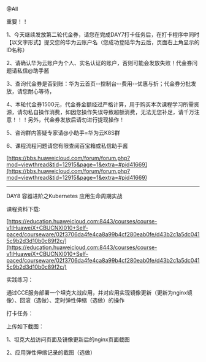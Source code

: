 @All

重要！！

1、今天继续发放第二轮代金券，请您在完成DAY7打卡任务后，在打卡程序中同时【以文字形式】提交您的华为云账户名（您成功登陆华为云后，页面右上角显示的ID名称）

2、请确认华为云账户为个人、实名认证的账户，否则可能会发放失败！代金券问题请私信@助手酱

3、查询代金券是否到账：华为云首页--控制台--费用--优惠与折；代金券分批发放，请您耐心等待，

4、本轮代金券1500元，代金券金额经过严格计算，用于购买本次课程学习所需资源，请勿私自操作消费，如因您操作失误导致超额消费，无法无您补足，请千万注意！！！另外，代金券发放后请勿进行提现操作！

5、咨询群内答疑专家请@小助手=华为云K8S群

6、课程流程问题请您有限查阅百宝箱或私信助手酱

[https://bbs.huaweicloud.com/forum/forum.php?mod=viewthread&tid=12915&page=1&extra=#pid41669](https://bbs.huaweicloud.com/forum/forum.php?mod=viewthread&tid=12915&page=1&extra=#pid41669)

----------------------------

DAY8 容器进阶之Kubernetes 应用生命周期实战

课程资料下载:

[https://education.huaweicloud.com:8443/courses/course-v1:HuaweiX+CBUCNXI010+Self-paced/courseware/02f3706da4fe4ca8a99b4cf280eab0fe/d43b2c1a5dc0415c9b2d3d10b0c89f2c/](https://education.huaweicloud.com:8443/courses/course-v1:HuaweiX+CBUCNXI010+Self-paced/courseware/02f3706da4fe4ca8a99b4cf280eab0fe/d43b2c1a5dc0415c9b2d3d10b0c89f2c/)

实践练习：

通过CCE服务部署一个坦克大战应用，并对应用实现镜像更新（更新为nginx镜像）、回滚（选做）、定时弹性伸缩（选做）的操作

打卡任务：

上传如下截图：

1、坦克大战访问页面及镜像更新后的nginx页面截图

2、应用弹性伸缩记录的截图（选做）
